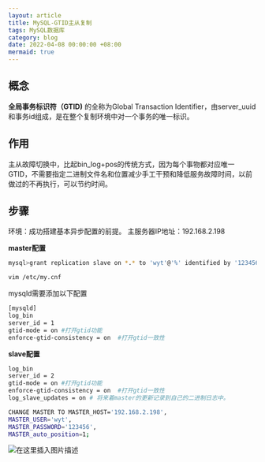 ```yaml
---
layout: article
title: MySQL-GTID主从复制
tags: MySQL数据库
category: blog
date: 2022-04-08 00:00:00 +08:00
mermaid: true
---
```


## 概念
**全局事务标识符（GTID)** 的全称为Global Transaction Identifier，由server_uuid和事务id组成，是在整个复制环境中对一个事务的唯一标识。
## 作用
主从故障切换中，比起bin_log+pos的传统方式，因为每个事物都对应唯一GTID，不需要指定二进制文件名和位置减少手工干预和降低服务故障时间，以前做过的不再执行，可以节约时间。

## 步骤
环境：成功搭建基本异步配置的前提。
主服务器IP地址：192.168.2.198 

**master配置**
```bash
mysql>grant replication slave on *.* to 'wyt'@'%' identified by '123456'; #授权一个复制用户wyt密码是123456
```

```bash
vim /etc/my.cnf 
```
mysqld需要添加以下配置
```bash
[mysqld]
log_bin 
server_id = 1
gtid-mode = on #打开gtid功能
enforce-gtid-consistency = on  #打开gtid一致性
```
**slave配置**

```bash
log_bin 
server_id = 2
gtid-mode = on #打开gtid功能
enforce-gtid-consistency = on  #打开gtid一致性
log_slave_updates = on # 将来着master的更新记录到自己的二进制日志中。
```

```bash
CHANGE MASTER TO MASTER_HOST='192.168.2.198',
MASTER_USER='wyt',
MASTER_PASSWORD='123456',
MASTER_auto_position=1;
```
![在这里插入图片描述](https://img-blog.csdnimg.cn/330e539f1d0145a795ab5e150f08a25c.png?x-oss-process=image/watermark,type_d3F5LXplbmhlaQ,shadow_50,text_Q1NETiBAeXV0YW9fNTE3,size_20,color_FFFFFF,t_70,g_se,x_16)

